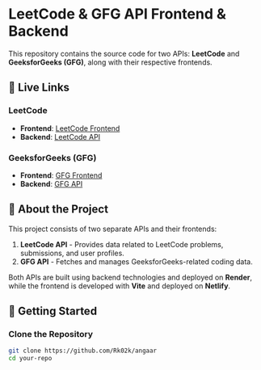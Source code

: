 # LeetCode & GFG API Frontend & Backend  

This repository contains the source code for two APIs: **LeetCode** and **GeeksforGeeks (GFG)**, along with their respective frontends.  

## 🔗 Live Links  

### LeetCode  
- **Frontend**: [LeetCode Frontend](https://fluffy-phoenix-116483.netlify.app/)  
- **Backend**: [LeetCode API](https://angaar.onrender.com/)  

### GeeksforGeeks (GFG)  
- **Frontend**: [GFG Frontend](https://vocal-empanada-3c2ebe.netlify.app/)  
- **Backend**: [GFG API](https://angaargfg.onrender.com/)  

## 📌 About the Project  

This project consists of two separate APIs and their frontends:  
1. **LeetCode API** - Provides data related to LeetCode problems, submissions, and user profiles.  
2. **GFG API** - Fetches and manages GeeksforGeeks-related coding data.  

Both APIs are built using backend technologies and deployed on **Render**, while the frontend is developed with **Vite** and deployed on **Netlify**.  

## 🚀 Getting Started  

### Clone the Repository  
```sh
git clone https://github.com/Rk02k/angaar
cd your-repo
